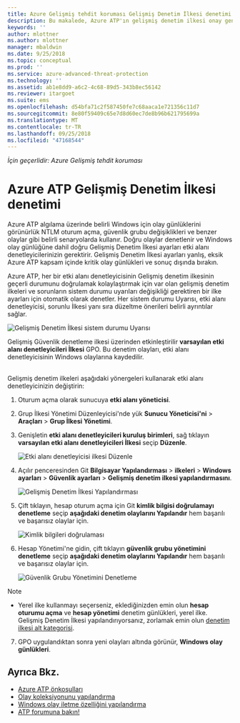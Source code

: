 ```yaml
---
title: Azure Gelişmiş tehdit koruması Gelişmiş Denetim İlkesi denetimi | Microsoft Docs
description: Bu makalede, Azure ATP'ın gelişmiş denetim ilkesi onay genel bir bakış sağlar.
keywords: ''
author: mlottner
ms.author: mlottner
manager: mbaldwin
ms.date: 9/25/2018
ms.topic: conceptual
ms.prod: ''
ms.service: azure-advanced-threat-protection
ms.technology: ''
ms.assetid: ab1e8dd9-a6c2-4c68-89d5-343b8ec56142
ms.reviewer: itargoet
ms.suite: ems
ms.openlocfilehash: d54bfa71c2f587450fe7c68aaca1e721356c11d7
ms.sourcegitcommit: 8e80f59409c65e7d8d60ec7de8b96b621795699a
ms.translationtype: MT
ms.contentlocale: tr-TR
ms.lasthandoff: 09/25/2018
ms.locfileid: "47168544"
---
```

*İçin geçerlidir: Azure Gelişmiş tehdit koruması*


# <a name="azure-atp-advanced-audit-policy-check"></a>Azure ATP Gelişmiş Denetim İlkesi denetimi

Azure ATP algılama üzerinde belirli Windows için olay günlüklerini görünürlük NTLM oturum açma, güvenlik grubu değişiklikleri ve benzer olaylar gibi belirli senaryolarda kullanır. Doğru olaylar denetlenir ve Windows olay günlüğüne dahil doğru Gelişmiş Denetim İlkesi ayarları etki alanı denetleyicilerinizin gerektirir. Gelişmiş Denetim İlkesi ayarları yanlış, eksik Azure ATP kapsam içinde kritik olay günlükleri ve sonuç dışında bırakın.

Azure ATP, her bir etki alanı denetleyicisinin Gelişmiş denetim ilkesinin geçerli durumunu doğrulamak kolaylaştırmak için var olan gelişmiş denetim ilkeleri ve sorunların sistem durumu uyarıları değişikliği gerektiren bir ilke ayarları için otomatik olarak denetler. Her sistem durumu Uyarısı, etki alanı denetleyicisi, sorunlu İlkesi yanı sıra düzeltme önerileri belirli ayrıntılar sağlar.

![Gelişmiş Denetim İlkesi sistem durumu Uyarısı](media/atp-health-alert-audit-policy.png)


Gelişmiş Güvenlik denetleme ilkesi üzerinden etkinleştirilir **varsayılan etki alanı denetleyicileri İlkesi** GPO. Bu denetim olayları, etki alanı denetleyicisinin Windows olaylarına kaydedilir. 



<br>Gelişmiş denetim ilkeleri aşağıdaki yönergeleri kullanarak etki alanı denetleyicinizin değiştirin:

1. Oturum açma olarak sunucuya **etki alanı yöneticisi**.
2. Grup İlkesi Yönetimi Düzenleyicisi'nde yük **Sunucu Yöneticisi'ni** > **Araçları** > **Grup İlkesi Yönetimi**. 
3. Genişletin **etki alanı denetleyicileri kuruluş birimleri**, sağ tıklayın **varsayılan etki alanı denetleyicileri İlkesi** seçip **Düzenle**. 

    ![Etki alanı denetleyicisi ilkesi Düzenle](media/atp-advanced-audit-policy-check-step-1.png)

4. Açılır penceresinden Git **Bilgisayar Yapılandırması** > **ilkeleri** > **Windows ayarları**  >  **Güvenlik ayarları** > **Gelişmiş denetim ilkesi yapılandırmasını**.

    ![Gelişmiş Denetim İlkesi Yapılandırması](media/atp-advanced-audit-policy-check-step-2.png)

5. Çift tıklayın, hesap oturum açma için Git **kimlik bilgisi doğrulamayı denetleme** seçip **aşağıdaki denetim olaylarını Yapılandır** hem başarılı ve başarısız olaylar için. 

    ![Kimlik bilgileri doğrulaması](media/atp-advanced-audit-policy-check-step-3.png)

6. Hesap Yönetimi'ne gidin, çift tıklayın **güvenlik grubu yönetimini denetleme** seçip **aşağıdaki denetim olaylarını Yapılandır** hem başarılı ve başarısız olaylar için.

    ![Güvenlik Grubu Yönetimini Denetleme](media/atp-advanced-audit-policy-check-step-4.png)

> [!NOTE]
> - Yerel ilke kullanmayı seçerseniz, eklediğinizden emin olun **hesap oturumu açma** ve **hesap yönetimi** denetim günlükleri, yerel ilke. Gelişmiş Denetim İlkesi yapılandırıyorsanız, zorlamak emin olun [denetim ilkesi alt kategorisi](https://docs.microsoft.com/windows/security/threat-protection/security-policy-settings/audit-force-audit-policy-subcategory-settings-to-override).

7. GPO uygulandıktan sonra yeni olayları altında görünür, **Windows olay günlükleri**.

## <a name="see-also"></a>Ayrıca Bkz.
- [Azure ATP önkoşulları](atp-prerequisites.md)
- [Olay koleksiyonunu yapılandırma](configure-event-collection.md)
- [Windows olay iletme özelliğini yapılandırma](configure-event-forwarding.md#configuring-windows-event-forwarding)
- [ATP forumuna bakın!](https://aka.ms/azureatpcommunity)
